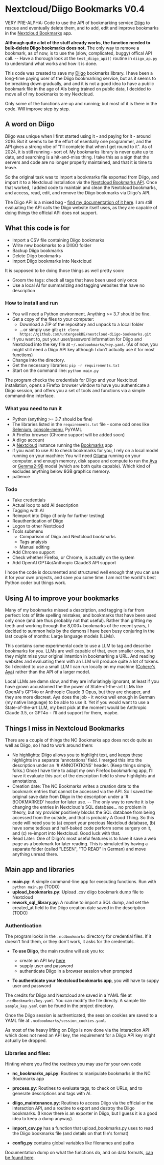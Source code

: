 # Nextcloud/Diigo Bookmarks V0.4

VERY PRE-ALPHA: Code to use the API of bookmarking service [Diigo](https://www.diigo.com) to rescue and eventually delete them, and to add, edit and improve bookmarks in the [Nextcloud Bookmarks](https://apps.nextcloud.com/apps/bookmarks) app. 

**Although quite a lot of the stuff already works, the function needed to bulk-delete Diigo bookmarks does not.** The only way to remove a bookmark, as of now, is to use the (slow, complicated, buggy) offical API call. -- Have a thorough look at the ```test_diigo_api()``` routine in ```diigo_ap.py``` to understand what works and how it is done. 

This code was created to save my [Diigo](https://www.diigo.com) bookmarks library. I have been a long-time paying user of the Diigo bookmarking service, but as it seems to be breaking down gradually, and and it is not a good idea to have a public bookmark file in the age of AIs being trained on public data, I decided to move all of my bookmarks to my Nextcloud. 

Only some of the functions are up and running; but most of it is there in the code. Will 
improve step by step. 

## A word on Diigo

Diigo was unique when I first started using it - and paying for it - around 2016. But it seems to be the effort of esentially one programmer, and the API gives a strong vibe of "I'll complete that when I get round to it". As of 2024, it is still running - sort of. My bookmarks library is never quite up to date, and searching is a hit-and-miss thing. I take this as a sign that the servers and code are no longer properly maintained, and that it is time to leave. 

So the original task was to import a bookmarks file exported from Diigo, and import it to a Nextcloud installation via the [Nextcloud Bookmarks API](https://nextcloud-bookmarks.readthedocs.io/en/latest/). Once that worked, I added code to maintain and clean the Nextcloud bookmarks, and access, read, edit, and remove the Diigo bookmarks via Diigo's API. 

The Diigo API is a mixed bag - [find my documentation of it here](doc/diigo_api.md). I am still evaluating the API calls the Diigo website itself uses, as they are capable of doing things the official API does not support. 

## What this code is for

- Import a CSV file containing Diigo bookmarks
- Write new bookmarks to a DIIGO folder 
- Backup Diigo bookmarks
- Delete Diigo bookmarks
- Import Diigo bookmarks into Nextcloud

It is supposed to be doing those things as well pretty soon: 
- Groom the tags: check all tags that have been used only once
- Use a local AI for summarizing and tagging websites that have no description

### How to install and run

* You will need a Python environment. Anything >= 3.7 should be fine.
* Get a copy of the files to your computer: 
	* Download a ZIP of the repository and unpack to a local folder 
	* ...or simply use git: ```git clone https://github.com/untergeekDE/nextcloud-diigo-bookmarks.git```
* If you want to, put your user/password information for Diigo and Nextcloud into the key file at ```~/.ncdbookmarks/key.yaml```. (As of now, you might still need a Diigo API key although I don't actually use it for most functions)
* Change into the directory.
* Get the necessary libraries: ```pip -r requirements.txt```
* Start on the command line: ```python main.py```

The program checks the credentials for Diigo and your Nextcloud installation, opens a Firefox browser window to have you authenticate a Diigo session, and offers you a set of tools and functions via a simple command-line interface. 

### What you need to run it
- Python (anything >= 3.7 should be fine)
- The libraries listed in the ```requirements.txt``` file - some odd ones like [Selenium](https://www.selenium.dev/), [console-menu](https://github.com/aegirhall/console-menu), PyYAML
- A Firefox browser (Chrome support will be added soon)
- A diigo account
- A [Nextcloud](https://nextcloud.com/install/#instructions-server) instance running the [Bookmarks](https://apps.nextcloud.com/apps/bookmarks) app
- if you want to use AI to check bookmarks for you, I rely on a local model running on your machine: You will need [Ollama](https://ollama.com/) running on your computer, and enough memory, disk space and compute to run the [Aya](https://ollama.com/library/aya) or [Gemma2-9B](https://ollama.com/library/gemma2) model (which are both quite capable). Which kind of excludes anything below 8GB graphics memory.
- patience

### Todo 

- Take credentials 
- Actual loop to add AI description
- Tagging with AI
- Reimport into Diigo (if only for further testing)
- Reauthentication of Diigo
- Logon to other Nextcloud
- Tools submenu
	- Comparison of Diigo and Nextcloud bookmarks
	- Tags analysis
	- Manual editing
- Add Chrome support
- Check whether Firefox, or Chrome, is actually on the system
- Add OpenAI GPT4o/Anthropic Claude3 API support 

I hope the code is documented and structured well enough that you can use it for your own projects, and save you some time. I am not the world's best Python coder but things work. 

## Using AI to improve your bookmarks

Many of my bookmarks missed a description, and tagging is far from perfect: lots of little spelling mistakes, and bookmarks that have been used only once (and are thus probably not that useful). Rather than gritting my teeth and working through the 8,000+ bookmarks of the recent years, I decided to summon help by the demons I have been busy conjuring in the last couple of months: Large language models (LLMs). 

This contains some experimental code to use a LLM to tag and describe bookmarks for you. LLMs are well capable of that, even smaller ones, but they might miss your original intention in bookmarking a URL. And reading websites and evaluating them with an LLM will produce quite a lot of tokens. So I decided to use a small LLM I can run locally on my machine ([Cohere's Aya](https://ollama.com/library/aya)) rather than the API of a larger model. 

Local LLMs are damn slow, and they are infuriatingly ignorant, at least if you have grown accustomed the the power of State-of-the-art LLMs like OpenAI's GPT4o or Anthropic Claude 3 Opus, but they are cheaper, and they are more discreet. Aya does the job - it works well enough in German (my native language) to be able to use it. Yet if you would want to use a State-of-the-art LLM, my best pick at the moment would be Anthropic Claude 3.5, or GPT4o - I'll add support for them, maybe. 

## Things I miss in Nextcloud Bookmarks

There are a couple of things the NC Bookmarks app does not do quite as well as Diigo, so I had to work around them: 

- No highlights: Diigo allows you to highlight text, and keeps these highlights in a separate 'annotations' field. I merged this into the description under an '# ANNOTATIONS' header. (Keep things simple, folks.) Once I have time to adapt my own Firefox bookmarking app, I'll have it evaluate this part of the description field to show highlights and annotations. 
- Creation date: The NC Bookmarks writes a creation date to the bookmark entries that cannot be accessed via the API. So I saved the original save date from Diigo in the description under a '# BOOKMARKED' header for later use. -- The only way to rewrite it is by changing the entries in Nextcloud's SQL database... no problem in theory, but my provider positively blocks the SQL database from being accessed from the outside, and that is probably A Good Thing. So this code will need you to (a) export your precious Nextcloud database, (b) have some tedious and half-baked code perform some surgery on it, and (c) re-import into Nextcloud. Good luck with that. 
- Read Later: One of Diigo's most useful features is to have it save a web page as a bookmark for later reading. This is simulated by having a separate folder (called "LESEN", "TO READ" in German) and move anything unread there.

## Main app and libraries

* **main.py**: A simple command-line app for executing functions. Run with ```python main.py``` (TODO)
* **upload_bookmarks.py**: Upload .csv diigo bookmark dump file to Nextcloud 
* **rework_sql_library.py**: A routine to import a SQL dump, and set the created_at field to the Diigo creation date saved in the description (TODO)

### Authentication

The program looks in the ```.ncdbookmarks``` directory for credential files. If it doesn't find them, or they don't work, it asks for the credentials. 

* **To use Diigo**, the main routine will ask you to:
	- create an API key [here](https://www.diigo.com/api_keys/new/)
	- supply user and password
	- authenticate Diigo in a browser session when prompted

* **To authenticate your Nextcloud bookmarks app**, you will have to suppy user and password

The credits for Diigo and Nextcloud are saved in a YAML file at ```.ncdbookmarks/key.yaml```. You can modify the file directy. A sample file ```sample_key.yaml``` can be found in the project directory. 

Once the Diigo session is authenticated, the session cookies are saved to a YAML file at ```.ncdbookmarks/session_cookies.yaml```.

As most of the heavy lifting on Diigo is now done via the Interaction API which does not need an API key, the requirement for a Diigo API key might actually be dropped. 

### Libraries and files: 

Hinting where you find the routines you may use for your own code
* **nc_bookmarks_api.py**: Routines to manipulate bookmarks in the NC Bookmarks app
* **process.py**: Routines to evaluate tags, to check on URLs, and to generate descriptions and tags with AI. 
* **diigo_maintenance.py**: Routines to access Diigo via the official or the interaction API, and a routine to export and destroy the Diigo bookmarks. (I know there is an exporter in Diigo, but I guess it is a good idea to keep a dump anyway). 
* **import_csv.py** has a function that upload_bookmarks.py uses to read the Diigo bookmarks file (and details on that file's format) 

* **config.py** contains global variables like filenames and paths

Documentation dump on what the functions do, and on data formats, [can be found here](doc/code_doc.md).


